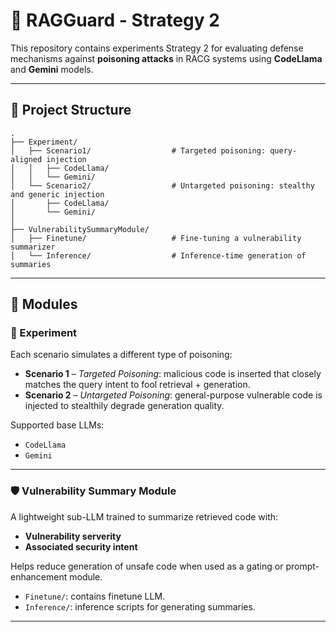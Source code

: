 
# 🔬  RAGGuard - Strategy 2

This repository contains experiments Strategy 2 for evaluating defense mechanisms against **poisoning attacks** in RACG systems using **CodeLlama** and **Gemini** models.

---

## 📁 Project Structure

```
.
├── Experiment/
│   ├── Scenario1/                  # Targeted poisoning: query-aligned injection
│   │   ├── CodeLlama/
│   │   └── Gemini/
│   └── Scenario2/                  # Untargeted poisoning: stealthy and generic injection
│       ├── CodeLlama/
│       └── Gemini/
│
├── VulnerabilitySummaryModule/
│   ├── Finetune/                   # Fine-tuning a vulnerability summarizer
│   └── Inference/                  # Inference-time generation of summaries
```

---

## 📘 Modules

### 🧪 Experiment

Each scenario simulates a different type of poisoning:

- **Scenario 1** – *Targeted Poisoning*: malicious code is inserted that closely matches the query intent to fool retrieval + generation.
- **Scenario 2** – *Untargeted Poisoning*: general-purpose vulnerable code is injected to stealthily degrade generation quality.

Supported base LLMs:
- `CodeLlama`
- `Gemini`

---

### 🛡️ Vulnerability Summary Module

A lightweight sub-LLM trained to summarize retrieved code with:
- **Vulnerability serverity**
- **Associated security intent**

Helps reduce generation of unsafe code when used as a gating or prompt-enhancement module.

- `Finetune/`: contains finetune LLM.
- `Inference/`: inference scripts for generating summaries.

---


